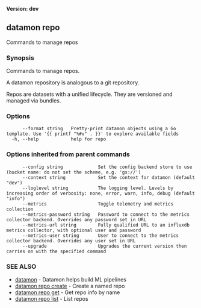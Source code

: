 **Version: dev**

## datamon repo

Commands to manage repos

### Synopsis

Commands to manage repos.

A datamon repository is analogous to a git repository.

Repos are datasets with a unified lifecycle.
They are versioned and managed via bundles.


### Options

```
      --format string   Pretty-print datamon objects using a Go template. Use '{{ printf "%#v" . }}' to explore available fields
  -h, --help            help for repo
```

### Options inherited from parent commands

```
      --config string             Set the config backend store to use (bucket name: do not set the scheme, e.g. 'gs://')
      --context string            Set the context for datamon (default "dev")
      --loglevel string           The logging level. Levels by increasing order of verbosity: none, error, warn, info, debug (default "info")
      --metrics                   Toggle telemetry and metrics collection
      --metrics-password string   Password to connect to the metrics collector backend. Overrides any password set in URL
      --metrics-url string        Fully qualified URL to an influxdb metrics collector, with optional user and password
      --metrics-user string       User to connect to the metrics collector backend. Overrides any user set in URL
      --upgrade                   Upgrades the current version then carries on with the specified command
```

### SEE ALSO

* [datamon](datamon.md)	 - Datamon helps build ML pipelines
* [datamon repo create](datamon_repo_create.md)	 - Create a named repo
* [datamon repo get](datamon_repo_get.md)	 - Get repo info by name
* [datamon repo list](datamon_repo_list.md)	 - List repos

